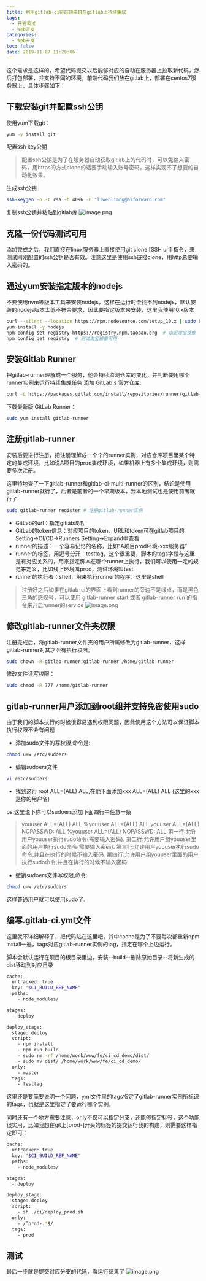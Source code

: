 ```yaml
---
title: 利用gitlab-ci将前端项目在gitlab上持续集成
tags:
  - 开发调试
  - Web开发
categories:
  - Web开发
toc: false
date: 2019-11-07 11:29:06
---
```


这个需求是这样的，希望代码提交以后能够对应的自动在服务器上拉取新代码，然后打包部署，并支持不同的环境，前端代码我们放在gitlab上，部署在centos7服务器上，具体步骤如下：

<!--more-->
 
## 下载安装git并配置ssh公钥
使用yum下载git：
```bash
yum -y install git 
```
配置ssh key公钥
> 配置ssh公钥是为了在服务器自动获取gitlab上的代码时，可以免输入密码，用https的方式clone的话要手动输入账号密码，这样实现不了想要的自动化效果。

生成ssh公钥
```bash
ssh-keygen -o -t rsa -b 4096 -C "liwenliang@aiforward.com"
```
复制ssh公钥并粘贴到gitlab库
![image.png](http://blogimage.houjiyi.com/FkuXT5CT_GzBYJ5wG76Rs0K5T3TO)

## 克隆一份代码测试可用
添加完成之后，我们直接在linux服务器上直接使用git clone  [SSH url] 指令，来测试刚刚配置的ssh公钥是否有效。注意这里是使用ssh链接clone，用http总要输入密码的。

## 通过yum安装指定版本的nodejs
不要使用nvm等版本工具来安装nodejs，这样在运行时会找不到nodejs，默认安装的nodejs版本太低不符合要求，因此要指定版本来安装，这里我使用10.x版本
```bash
curl --silent --location https://rpm.nodesource.com/setup_10.x | sudo bash -
yum install -y nodejs
npm config set registry https://registry.npm.taobao.org  # 指定淘宝镜像
npm config get registry  # 测试淘宝镜像可用
```

## 安装Gitlab Runner
把gitlab-runner理解成一个服务，他会持续监测仓库的变化，并判断使用哪个runner实例来运行持续集成任务
添加 GitLab's 官方仓库:
```bash
curl -L https://packages.gitlab.com/install/repositories/runner/gitlab-runner/script.rpm.sh | sudo bash
```
下载最新版 GitLab Runner：
```bash
sudo yum install gitlab-runner
```

## 注册gitlab-runner
安装后要进行注册，把注册理解成一个个的runner实例，对应仓库项目里某个特定的集成环境，比如说A项目的prod集成环境，如果机器上有多个集成环境，则需要多次注册。

这里特地查了一下gitlab-runner和gitlab-ci-multi-runner的区别，结论是使用gitlab-runner就行了，后者是前者的一个早期版本，我本地测试也是使用前者就行了

```bash
sudo gitlab-runner register # 注册gitlab-runner实例
```
- GitLab的url：指定gitlab域名
- GitLab的token信息：对应项目的token，URL和token可在gitlab项目的Setting->CI/CD->Runners Setting->Expand中查看
- runner的描述：一个容易记忆的名称，比如“A项目prod环境-xxx服务器”
- runner的标签，用逗号分开：testtag，这个很重要，脚本的tags字段与这里是有对应关系的，用来指定脚本在哪个runner上执行，我们可以使用一定的规范来定义，比如线上环境叫prod，测试环境叫test
- runner的执行者：shell，用来执行runner的程序，这里是shell

> 注册好之后如果在gitlab-ci的界面上看到runner的旁边不是绿点，而是黑色三角的感叹号，可以使用 gitlab-runner start 或者 gitlab-runner run 的指令来开启runner的service
![image.png](http://blogimage.houjiyi.com/Fo-Rr0iUpLZzqtz3fv7PsXAWK-U2)

## 修改gitlab-runner文件夹权限
注册完成后，将gitlab-runner文件夹的用户所属修改为gitlab-runner，这样gitlab-runner对其才会有执行权限。
```bash
sudo chown -R gitlab-runner:gitlab-runner /home/gitlab-runner
```
修改文件读写权限：
```bash
sudo chmod -R 777 /home/gitlab-runner
```
## gitlab-runner用户添加到root组并支持免密使用sudo
由于我们的脚本执行的时候很容易遇到权限问题，因此使用这个方法可以保证脚本执行权限不会有问题
- 添加sudo文件的写权限,命令是:
```bash
chmod u+w /etc/sudoers
```
- 编辑sudoers文件
```bash
vi /etc/sudoers
```
- 找到这行 root ALL=(ALL) ALL,在他下面添加xxx ALL=(ALL) ALL (这里的xxx是你的用户名)

ps:这里说下你可以sudoers添加下面四行中任意一条
> youuser    ALL=(ALL)    ALL
%youuser    ALL=(ALL)    ALL
youuser    ALL=(ALL)    NOPASSWD: ALL
%youuser    ALL=(ALL)    NOPASSWD: ALL
第一行:允许用户youuser执行sudo命令(需要输入密码).
第二行:允许用户组youuser里面的用户执行sudo命令(需要输入密码).
第三行:允许用户youuser执行sudo命令,并且在执行的时候不输入密码.
第四行:允许用户组youuser里面的用户执行sudo命令,并且在执行的时候不输入密码.

- 撤销sudoers文件写权限,命令:
```bash
chmod u-w /etc/sudoers
```
这样普通用户就可以使用sudo了.
## 编写.gitlab-ci.yml文件
这里就不详细解释了，把代码贴在这里吧，其中cache是为了不要每次都重新npm install一遍，tags对应gitlab-runner实例的tag，指定在哪个上边运行。

脚本会默认运行在项目的根目录里边，安装--build--删除原始目录--将新生成的dist移动到对应目录

```bash
cache:
  untracked: true
  key: "$CI_BUILD_REF_NAME"
  paths:
    - node_modules/

stages:
  - deploy

deploy_stage:
  stage: deploy
  script:
    - npm install
    - npm run build
    - sudo rm -rf /home/work/www/fe/ci_cd_demo/dist/
    - sudo mv dist/ /home/work/www/fe/ci_cd_demo/
  only:
    - master
  tags:
    - testtag

```

这里还是要简要说明一个问题，yml文件里的tags指定了gitlab-runner实例所标识的tags，也就是这里指定了要运行哪个实例。

同时还有一个地方需要注意，only不仅可以指定分支，还能够指定标签，这个功能很实用，比如我想在git上[prod-]开头的标签的提交运行我的构建，则需要这样指定即可：
```bash
cache:
  untracked: true
  key: "$CI_BUILD_REF_NAME"
  paths:
    - node_modules/

stages:
  - deploy

deploy_stage:
  stage: deploy
  script:
    - sh ./ci/deploy_prod.sh
  only:
    - /^prod-.*$/
  tags:
    - prod
```


## 测试
最后一步就是提交对应分支的代码，看运行结果了
![image.png](http://blogimage.houjiyi.com/FjqfZmHbNRVXHTFt7sm5HfKwQRUl)
